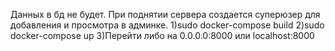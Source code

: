 Данных в бд не будет. При поднятии сервера создается суперюзер для добавления и просмотра в админке.
1)sudo docker-compose build
2)sudo docker-compose up
3)Перейти либо на 0.0.0.0:8000 или localhost:8000
